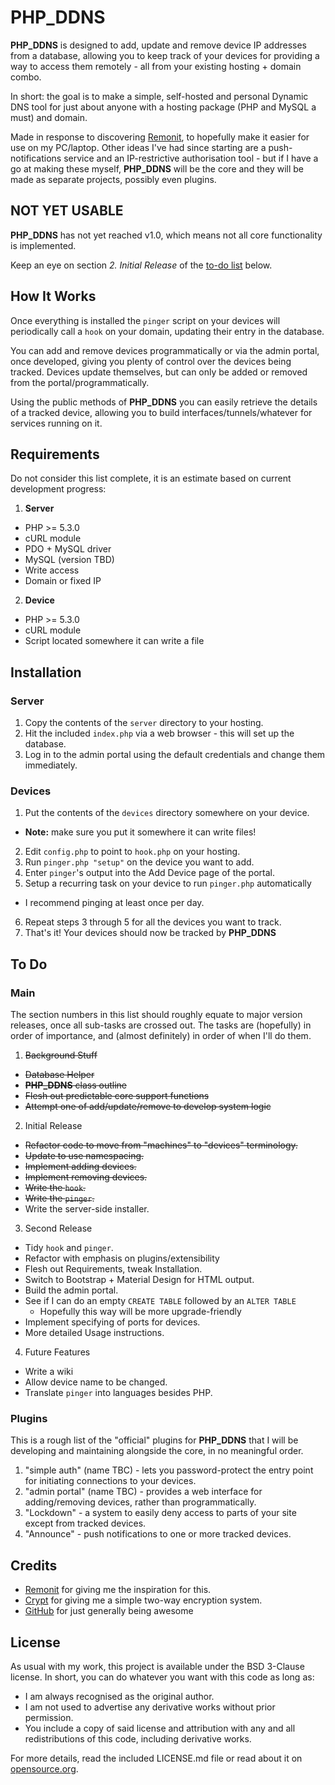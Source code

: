 PHP_DDNS
========

__PHP_DDNS__ is designed to add, update and remove device IP addresses from a database, allowing you to keep track of your devices for providing a way to access them remotely - all from your existing hosting + domain combo.

In short: the goal is to make a simple, self-hosted and personal Dynamic DNS tool for just about anyone with a hosting package (PHP and MySQL a must) and domain.

Made in response to discovering [Remonit](https://github.com/zefei/remonit), to hopefully make it easier for use on my PC/laptop. Other ideas I've had since starting are a push-notifications service and an IP-restrictive authorisation tool - but if I have a go at making these myself, __PHP_DDNS__ will be the core and they will be made as separate projects, possibly even plugins.

## NOT YET USABLE ##

__PHP_DDNS__ has not yet reached v1.0, which means not all core functionality is implemented.

Keep an eye on section *2. Initial Release* of the [to-do list](#to-do) below.

## How It Works ##

Once everything is installed the `pinger` script on your devices will periodically call a `hook` on your domain, updating their entry in the database.

You can add and remove devices programmatically or via the admin portal, once developed, giving you plenty of control over the devices being tracked. Devices update themselves, but can only be added or removed from the portal/programmatically.

Using the public methods of __PHP_DDNS__ you can easily retrieve the details of a tracked device, allowing you to build interfaces/tunnels/whatever for services running on it.

## Requirements ##

Do not consider this list complete, it is an estimate based on current development progress:

1. __Server__
  * PHP >= 5.3.0
  * cURL module
  * PDO + MySQL driver
  * MySQL (version TBD)
  * Write access
  * Domain or fixed IP
2. __Device__
  * PHP >= 5.3.0
  * cURL module
  * Script located somewhere it can write a file

## Installation ##

### Server ###

1. Copy the contents of the `server` directory to your hosting.
2. Hit the included `index.php` via a web browser - this will set up the database.
3. Log in to the admin portal using the default credentials and change them immediately.

### Devices ###

1. Put the contents of the `devices` directory somewhere on your device.
  * __Note:__ make sure you put it somewhere it can write files!
2. Edit `config.php` to point to `hook.php` on your hosting.
3. Run `pinger.php "setup"` on the device you want to add.
4. Enter `pinger`'s output into the Add Device page of the portal.
5. Setup a recurring task on your device to run `pinger.php` automatically
  * I recommend pinging at least once per day.
6. Repeat steps 3 through 5 for all the devices you want to track.
7. That's it! Your devices should now be tracked by __PHP_DDNS__

## To Do ##

### Main ###

The section numbers in this list should roughly equate to major version releases, once all sub-tasks are crossed out. The tasks are (hopefully) in order of importance, and (almost definitely) in order of when I'll do them.

1. ~~Background Stuff~~
  * ~~Database Helper~~
  * ~~__PHP_DDNS__ class outline~~
  * ~~Flesh out predictable core support functions~~
  * ~~Attempt one of add/update/remove to develop system logic~~
2. Initial Release
  * ~~Refactor code to move from "machines" to "devices" terminology.~~
  * ~~Update to use namespacing.~~
  * ~~Implement adding devices.~~
  * ~~Implement removing devices.~~
  * ~~Write the `hook`.~~
  * ~~Write the `pinger`.~~
  * Write the server-side installer.
3. Second Release
  * Tidy `hook` and `pinger`.
  * Refactor with emphasis on plugins/extensibility
  * Flesh out Requirements, tweak Installation.
  * Switch to Bootstrap + Material Design for HTML output.
  * Build the admin portal.
  * See if I can do an empty `CREATE TABLE` followed by an `ALTER TABLE`
    * Hopefully this way will be more upgrade-friendly
  * Implement specifying of ports for devices.
  * More detailed Usage instructions.
4. Future Features
  * Write a wiki
  * Allow device name to be changed.
  * Translate `pinger` into languages besides PHP.

### Plugins ###

This is a rough list of the "official" plugins for __PHP_DDNS__ that I will be developing and maintaining alongside the core, in no meaningful order.

1. "simple auth" (name TBC) - lets you password-protect the entry point for initiating connections to your devices.
2. "admin portal" (name TBC) - provides a web interface for adding/removing devices, rather than programmatically.
3. "Lockdown" - a system to easily deny access to parts of your site except from tracked devices.
4. "Announce" - push notifications to one or more tracked devices.

## Credits ##

* [Remonit](https://github.com/zefei/remonit) for giving me the inspiration for this.
* [Crypt](https://github.com/Hunter-Dolan/Crypt) for giving me a simple two-way encryption system.
* [GitHub](https://github.com/) for just generally being awesome

## License ##

As usual with my work, this project is available under the BSD 3-Clause license. In short, you can do whatever you want with this code as long as:

* I am always recognised as the original author.
* I am not used to advertise any derivative works without prior permission.
* You include a copy of said license and attribution with any and all redistributions of this code, including derivative works.

For more details, read the included LICENSE.md file or read about it on [opensource.org](http://opensource.org/licenses/BSD-3-Clause).
